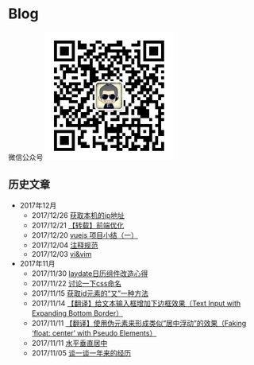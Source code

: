 # Blog
微信公众号 
![](./images/wx_qrcode.jpg)

## 历史文章
- 2017年12月
    - 2017/12/26 [获取本机的ip地址](https://github.com/kuckboy1994/Blog/issues/16)
    - 2017/12/21 [【转载】前端优化](https://github.com/kuckboy1994/Blog/issues/15)
    - 2017/12/20 [vuejs 项目小结（一）](https://github.com/kuckboy1994/Blog/issues/14)
    - 2017/12/04 [注释规范](https://github.com/kuckboy1994/Blog/issues/13)
    - 2017/12/03 [vi&vim](https://github.com/kuckboy1994/Blog/issues/12)
- 2017年11月
    - 2017/11/30 [laydate日历组件改造心得](https://github.com/kuckboy1994/Blog/issues/11)
    - 2017/11/22 [讨论一下css命名](https://github.com/kuckboy1994/Blog/issues/10)
    - 2017/11/15 [获取id元素的“又”一种方法](https://github.com/kuckboy1994/Blog/issues/8)
    - 2017/11/14 [【翻译】给文本输入框增加下边框效果（Text Input with Expanding Bottom Border）](https://github.com/kuckboy1994/Blog/issues/7)
    - 2017/11/11 [【翻译】使用伪元素来形成类似“居中浮动”的效果（Faking ‘float: center’ with Pseudo Elements）](https://github.com/kuckboy1994/Blog/issues/5)
    - 2017/11/11 [水平垂直居中](https://github.com/kuckboy1994/Blog/issues/4)
    - 2017/11/05 [谈一谈一年来的经历](https://github.com/kuckboy1994/Blog/issues/2)